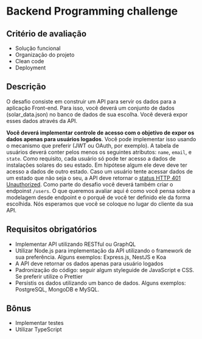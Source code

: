 # Backend Programming challenge

## Critério de avaliação
 - Solução funcional
 - Organização do projeto
 - Clean code
 - Deployment

## Descrição
  O desafio consiste em construir um API para servir os dados para a aplicação Front-end. Para isso, você deverá um conjunto de dados (solar_data.json) no banco de dados de sua escolha. Você deverá expor esses dados através da API.
  
  **Você deverá implementar controle de acesso com o objetivo de expor os dados apenas para usuários logados**. Você pode implementar isso usando o mecanismo que preferir (JWT ou OAuth, por exemplo).
  A tabela de usuários deverá conter pelos menos os seguintes atributos: `name`, `email`, e `state`.
  Como requisito, cada usuário só pode ter acesso a dados de instalações solares do seu estado. Em hipótese algum ele deve deve ter acesso a dados de outro estado. Caso um usuário tente acessar dados de um estado que não seja o seu, a API deve retornar o [status HTTP 401 Unauthorized](https://httpstatuses.com/401).
  Como parte do desafio você deverá também criar o endpoinst `/users`. O que queremos avaliar aqui é como você pensa sobre a modelagem desde endpoint e o porquê de você ter definido ele da forma escolhida. Nós esperamos que você se coloque no lugar do cliente da sua API.

## Requisitos obrigatórios
  - Implementar API utilizando RESTful ou GraphQL
  - Utilizar Node.js para implementação da API utilizando o framework de sua preferência. Alguns exemplos: Express.js, NestJS e Koa
  - A API deve retornar os dados apenas para usuário logados
  - Padronização do código: seguir algum styleguide de JavaScript e CSS. Se preferir utilize o Prettier
  - Persistis os dados utilizando um banco de dados. Alguns exemplos: PostgreSQL, MongoDB e MySQL.
 
## Bônus
  - Implementar testes
  - Utilizar TypeScript
